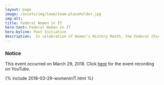 ```yaml
---
layout: page
image: /assets/img/team/team-placeholder.jpg
img-alt:
title: Federal Women in IT
hero-text: Federal Women in IT
hero-byline: Past Initiative
description:  In celebration of Women’s History Month, the Federal Chief Information Officers Council (CIOC) is pleased to host Women in Federal Information Technology and Cybersecurity. This event brings together the nation’s top federal information technology executives to celebrate the successes of women thriving in today’s federal IT enterprise and to discuss strategies that engage, inspire, and motivate more women to pursue a career in IT.
---
```

<div class="usa-alert usa-alert-info" >
  <div class="usa-alert-body">
    <h3 class="usa-alert-heading">Notice</h3>
    <p class="usa-alert-text">This event occurred on March 29, 2018. Click <a href="https://youtu.be/H6kv1b6z2aY">here</a> for the event recording on YouTube.</p>
  </div>
</div>

{% include 2018-03-29-womeninIT.html %}
